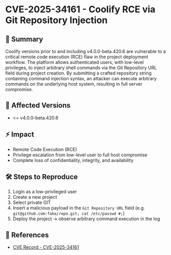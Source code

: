 # CVE-2025-34161 - Coolify RCE via Git Repository Injection

## 📝 Summary
Coolify versions prior to and including v4.0.0-beta.420.6 are vulnerable to a critical remote code execution (RCE) flaw in the project deployment workflow. The platform allows authenticated users, with low-level privileges, to inject arbitrary shell commands via the Git Repository URL field during project creation. By submitting a crafted repository string containing command injection syntax, an attacker can execute arbitrary commands on the underlying host system, resulting in full server compromise.

## 🎯 Affected Versions
- <= v4.0.0-beta.420.6

## ⚡ Impact
- Remote Code Execution (RCE)
- Privilege escalation from low-level user to full host compromise
- Complete loss of confidentiality, integrity, and availability

## 🛠️ Steps to Reproduce
1. Login as a low-privileged user  
2. Create a new project
3. Select private GIT 
4. Insert a malicious payload in the `Git Repository URL` field (e.g. ``git@github.com:fake/repo.git; cat /etc/passwd #;``)  
5. Deploy the project → observe arbitrary command execution in the log 

## 🔗 References
- [CVE Record - CVE-2025-34161](https://cve.org/CVERecord?id=CVE-2025-34161)  

